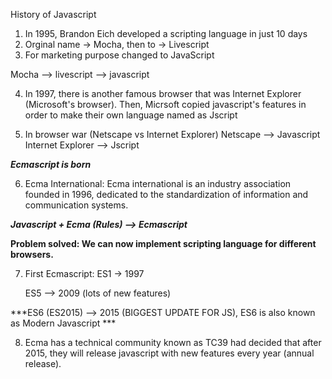 History of Javascript 
1. In 1995, Brandon Eich developed a scripting language in just 10 days
2. Orginal name -> Mocha, then to -> Livescript
3. For marketing purpose changed to JavaScript 

Mocha --> livescript --> javascript 

4. In 1997, there is another famous browser that was Internet Explorer (Microsoft's browser). Then, Micrsoft copied javascript's features in order to make their own language named as Jscript 

5. In browser war (Netscape vs Internet Explorer)
    Netscape --> Javascript 
    Internet Explorer --> Jscript 

***Ecmascript is born***

6. Ecma International: Ecma international is an industry association founded in 1996, dedicated to the standardization of information and communication systems. 

***Javascript + Ecma (Rules) --> Ecmascript***

**Problem solved: We can now implement scripting language for different browsers.**

7. First Ecmascript: ES1 -> 1997 
   
   ES5 --> 2009 (lots of new features)

***ES6 (ES2015) --> 2015 (BIGGEST UPDATE FOR JS), ES6 is also known as Modern Javascript ***

8. Ecma has a technical community known as TC39 had decided that after 2015, they will release javascript with new features every year (annual release).


